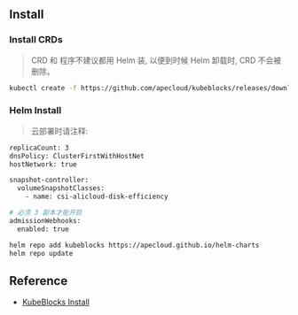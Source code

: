 ## Install

### Install CRDs

> CRD 和 程序不建议都用 Helm 装, 以便到时候 Helm 卸载时, CRD 不会被删除。

```sh
kubectl create -f https://github.com/apecloud/kubeblocks/releases/download/v0.8.1/kubeblocks_crds.yaml
```

### Helm Install

>云部署时请注释:

```sh
replicaCount: 3
dnsPolicy: ClusterFirstWithHostNet
hostNetwork: true

snapshot-controller:
  volumeSnapshotClasses:
    - name: csi-alicloud-disk-efficiency

# 必须 3 副本才能开启
admissionWebhooks:
  enabled: true
```

```sh
helm repo add kubeblocks https://apecloud.github.io/helm-charts
helm repo update
```

## Reference

- [KubeBlocks Install](https://kubeblocks.io/docs/preview/user_docs/installation/install-with-helm/install-kubeblocks-with-helm)
